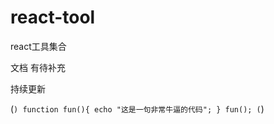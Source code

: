 # react-tool

react工具集合

文档 有待补充

持续更新

(```)
    function fun(){
         echo "这是一句非常牛逼的代码";
    }
    fun();
(```)